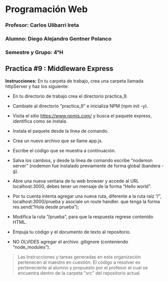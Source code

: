 # Programación Web



### Profesor: Carlos Ulibarri Ireta

### Alumno: Diego Alejandro Gentner Polanco

### Semestre y Grupo: 4°H



## Practica #9 : Middleware Express

**Instrucciones:** En tu carpeta de trabajo, crea una carpeta llamada httpServer y haz los siguiente:

- En tu directorio de trabajo crea el directorio practica_9.
- Cambiate al directorio “practica_9” e inicializa NPM (npm init -y).
- Visita el sitio https://www.npmjs.com/ y busca el paquete express, identifica como se instala.
- Instala el paquete desde la línea de comando.
- Crea un nuevo archivo que se llame app.js.
- Escribe el código que se muestra a continuación.


- Salva los cambios, y desde la línea de comando escribe “nodemon server” (nodemon fue instalado previamente de forma global (bandera -g).
- Abre una nueva ventana de tu web browser y accede al URL localhost:3000, debes tener un mensaje de la forma “Hello world”.
- Por tu cuenta intenta agregar una nueva ruta, diferente a la ruta raíz “/”, localhost:3000/prueba y asociale un route handler. que tenga la forma res.send(“Hola desde prueba”);
- Modifica la ruta “/prueba”, para que la respuesta regrese contenido HTML.
- Empuja tu código y el documento de texto al repositorio.
- NO OLVIDES agregar el archivo .gitignore (conteniendo “node_modules”).


> Las Instrucciones y tareas generadas en esta organización pertenecen al maestro en cuestión. El código a resolver es perteneciente al alumno y propuesto por el profesor el cual se encuentra dentro de la carpeta "src" del repositorio actual.
